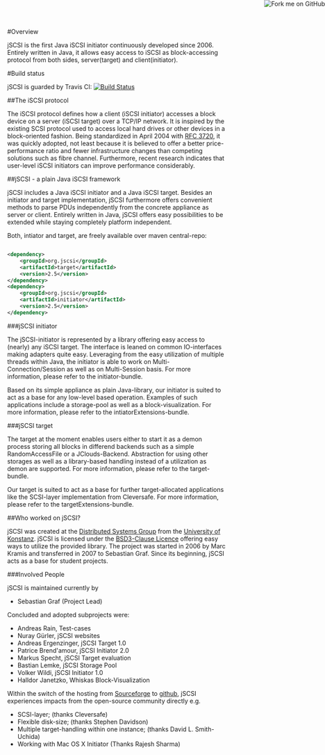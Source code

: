 <a href="https://github.com/disy/jSCSI"><img style="position: absolute; top: 0; right: 0; border: 0;" src="https://s3.amazonaws.com/github/ribbons/forkme_right_green_007200.png" alt="Fork me on GitHub"/></a>

#Overview

jSCSI is the first Java iSCSI initiator continuously developed since 2006. Entirely written in Java, it allows easy access to iSCSI as block-accessing protocol from both sides, server(target) and client(initiator).

#Build status

jSCSI is guarded by Travis CI: [![Build Status](https://secure.travis-ci.org/disy/jSCSI.png)](http://travis-ci.org/disy/jSCSI)

##The iSCSI protocol

The iSCSI protocol defines how a client (iSCSI initiator) accesses a block device on a server (iSCSI target) over a TCP/IP network. It is inspired by the existing SCSI protocol used to access local hard drives or other devices in a block-oriented fashion. 
Being standardized in April 2004 with [RFC 3720](http://www.ietf.org/rfc/rfc3720.txt), it was quickly	adopted, not least because it is believed to offer a better price-performance ratio and fewer infrastructure changes than competing solutions such as fibre channel. 
Furthermore, recent research indicates that user-level iSCSI initiators can improve performance considerably.

##jSCSI - a plain Java iSCSI framework

jSCSI includes a Java iSCSI initiator and a Java iSCSI target. Besides an initiator and target implementation, jSCSI furthermore offers convenient methods to parse PDUs independently from the concrete appliance as server or client. Entirely written in Java, jSCSI offers easy possibilities to be extended while staying completely platform independent.

Both, intiator and target, are freely available over maven central-repo:

```xml

<dependency>
	<groupId>org.jscsi</groupId>
	<artifactId>target</artifactId>
	<version>2.5</version>
</dependency>
<dependency>
	<groupId>org.jscsi</groupId>
	<artifactId>initiator</artifactId>
	<version>2.5</version>
</dependency>
```

###jSCSI initiator

The jSCSI-initiator is represented by a library offering easy access to (nearly) any iSCSI target. The interface is leaned on common IO-interfaces making adapters quite easy. Leveraging from the easy utilization of multiple threads within Java, the initiator is able to work on Multi-Connection/Session as well as on Multi-Session basis. For more information, please refer to the initiator-bundle.

Based on its simple appliance as plain Java-library, our initiator is suited to act as a base for any low-level based operation. Examples of such applications include a storage-pool as well as a block-visualization. For more information, please refer to the intiatorExtensions-bundle.

###jSCSI target

The target at the moment enables users either to start it as a demon process storing all blocks in differend backends such as a simple RandomAccessFile or a JClouds-Backend. Abstraction for using other storages as well as a library-based handling instead of a utilization as demon are supported. For more information, please refer to the target-bundle.

Our target is suited to act as a base for further target-allocated applications like the SCSI-layer implementation from Cleversafe. For more information, please refer to the targetExtensions-bundle.

##Who worked on jSCSI?

jSCSI was created at the [Distributed Systems Group](http://www.disy.uni-konstanz.de/) from the [University of Konstanz](http://www.uni-konstanz.de/). jSCSI is licensed under the [BSD3-Clause Licence](http://www.opensource.org/licenses/BSD-3-Clause) offering easy ways to utilize the provided library. 
The project was started in 2006 by Marc Kramis and transferred in 2007 to Sebastian Graf. Since its beginning, jSCSI acts as a base for student projects. 

###Involved People

jSCSI is maintained currently by

* Sebastian Graf (Project Lead)

Concluded and adopted subprojects were:

* Andreas Rain, Test-cases
* Nuray Gürler, jSCSI websites
* Andreas Ergenzinger, jSCSI Target 1.0
* Patrice Brend'amour, jSCSI Initiator 2.0
* Markus Specht, jSCSI Target evaluation
* Bastian Lemke, jSCSI Storage Pool
* Volker Wildi, jSCSI Initiator 1.0
* Halldor Janetzko, Whiskas Block-Visualization

Within the switch of the hosting from [Sourceforge](http://sourceforge.net/projects/jscsi/) to [github](https://github.com/disy), jSCSI experiences impacts from the open-source community directly e.g.

* SCSI-layer; (thanks Cleversafe)
* Flexible disk-size; (thanks Stephen Davidson)
* Multiple target-handling within one instance; (thanks David L. Smith-Uchida)
* Working with Mac OS X Initiator (Thanks Rajesh Sharma)

<script type="text/javascript" src="http://www.ohloh.net/p/28236/widgets/project_factoids_stats.js"></script>
